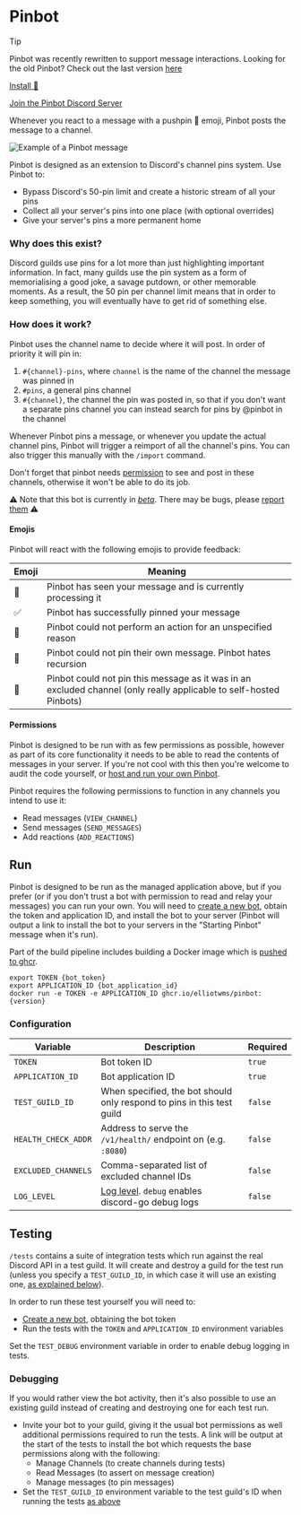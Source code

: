 # Pinbot

> [!TIP]
> Pinbot was recently rewritten to support message interactions. Looking for the old Pinbot? Check out the last version [here](https://github.com/elliotwms/pinbot/tree/v1.10.106)

[Install 📌](https://discord.com/oauth2/authorize?client_id=921554139740254209&permissions=3136&redirect_uri=https%3A%2F%2Fgithub.com%2Felliotwms%2Fpinbot&scope=applications.commands%20bot)

[Join the Pinbot Discord Server](https://discord.gg/a3u2PZ6V28)

Whenever you react to a message with a pushpin 📌 emoji, Pinbot posts the message to a channel.

![Example of a Pinbot message](https://user-images.githubusercontent.com/4396779/147515477-850ab41a-6a89-4746-9f65-e27c259f7602.png)

Pinbot is designed as an extension to Discord's channel pins system. Use Pinbot to:
* Bypass Discord's 50-pin limit and create a historic stream of all your pins
* Collect all your server's pins into one place (with optional overrides)
* Give your server's pins a more permanent home

### Why does this exist?

Discord guilds use pins for a lot more than just highlighting important information. In fact, many guilds use the pin system as a form of memorialising a good joke, a savage putdown, or other memorable moments. As a result, the 50 pin per channel limit means that in order to keep something, you will eventually have to get rid of something else.

### How does it work?

Pinbot uses the channel name to decide where it will post. In order of priority it will pin in:
1. `#{channel}-pins`, where `channel` is the name of the channel the message was pinned in
2. `#pins`, a general pins channel
3. `#{channel}`, the channel the pin was posted in, so that if you don't want a separate pins channel you can instead 
search for pins by @pinbot in the channel

Whenever Pinbot pins a message, or whenever you update the actual channel pins, Pinbot will trigger a reimport of all 
the channel's pins. You can also trigger this manually with the `/import` command.

Don't forget that pinbot needs [permission](#permissions) to see and post in these channels, otherwise it won't be able to do its job.

⚠️ Note that this bot is currently in [_beta_](https://github.com/elliotwms/pinbot/milestone/2). There may be bugs, please [report them](https://github.com/elliotwms/pinbot/issues/new?labels=bug&template=bug_report.md) ⚠️

#### Emojis

Pinbot will react with the following emojis to provide feedback:

| Emoji | Meaning                                                                                                            |
|-------|--------------------------------------------------------------------------------------------------------------------|
| 👀    | Pinbot has seen your message and is currently processing it                                                        |
| ✅     | Pinbot has successfully pinned your message                                                                        |
| 💩    | Pinbot could not perform an action for an unspecified reason                                                       |
| 🔄    | Pinbot could not pin their own message. Pinbot hates recursion                                                     |
| 🚫    | Pinbot could not pin this message as it was in an excluded channel (only really applicable to self-hosted Pinbots) |

#### Permissions

Pinbot is designed to be run with as few permissions as possible, however as part of its core functionality it needs to 
be able to read the contents of messages in your server. If you're not cool with this then you're welcome to audit the
code yourself, or [host and run your own Pinbot](#run).

Pinbot requires the following permissions to function in any channels you intend to use it:
* Read messages (`VIEW_CHANNEL`)
* Send messages (`SEND_MESSAGES`)
* Add reactions (`ADD_REACTIONS`)

## Run

Pinbot is designed to be run as the managed application above, but if you prefer (or if you don't trust a bot with 
permission to read and relay your messages) you can run your own. You will need to [create a new bot](https://discord.com/developers/applications),
obtain the token and application ID, and install the bot to your server (Pinbot will output a link to install the bot to
your servers in the "Starting Pinbot" message when it's run).

Part of the build pipeline includes building a Docker image which is [pushed to ghcr](https://github.com/elliotwms/pinbot/pkgs/container/pinbot).

```shell
export TOKEN {bot_token}
export APPLICATION_ID {bot_application_id}
docker run -e TOKEN -e APPLICATION_ID ghcr.io/elliotwms/pinbot:{version}
```

### Configuration

| Variable            | Description                                                                                | Required |
|---------------------|--------------------------------------------------------------------------------------------|----------|
| `TOKEN`             | Bot token ID                                                                               | `true`   |
| `APPLICATION_ID`    | Bot application ID                                                                         | `true`   |
| `TEST_GUILD_ID`     | When specified, the bot should only respond to pins in this test guild                     | `false`  |
| `HEALTH_CHECK_ADDR` | Address to serve the `/v1/health/` endpoint on (e.g. `:8080`)                              | `false`  |
| `EXCLUDED_CHANNELS` | Comma-separated list of excluded channel IDs                                               | `false`  |
| `LOG_LEVEL`         | [Log level](https://pkg.go.dev/log/slog#hdr-Levels). `debug` enables discord-go debug logs | `false`  |

## Testing

`/tests` contains a suite of integration tests which run against the real Discord API in a test guild. It will create
and destroy a guild for the test run (unless you specify a `TEST_GUILD_ID`, in which case it will use an existing one,
[as explained below](#debugging)).

In order to run these test yourself you will need to:

* [Create a new bot](https://discord.com/developers/applications), obtaining the bot token
* Run the tests with the `TOKEN` and `APPLICATION_ID` environment variables 

Set the `TEST_DEBUG` environment variable in order to enable debug logging in tests.

### Debugging

If you would rather view the bot activity, then it's also possible to use an existing guild instead of creating and
destroying one for each test run.

* Invite your bot to your guild, giving it the usual bot permissions as well additional permissions required to run the 
tests. A link will be output at the start of the tests to install the bot which requests the base permissions along with 
the following:
    * Manage Channels (to create channels during tests)
    * Read Messages (to assert on message creation)
    * Manage messages (to pin messages)
* Set the `TEST_GUILD_ID` environment variable to the test guild's ID when running the tests [as above](#testing)
